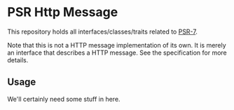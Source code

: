 PSR Http Message
================

This repository holds all interfaces/classes/traits related to
[PSR-7](https://www.php-fig.org/psr/psr-7/).

Note that this is not a HTTP message implementation of its own. It is merely an
interface that describes a HTTP message. See the specification for more details.

Usage
-----

We'll certainly need some stuff in here.
